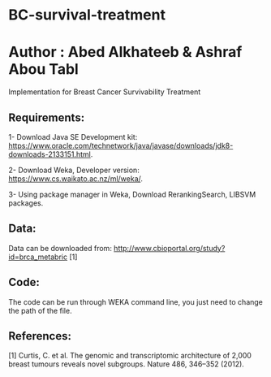 # BC-survival-treatment

# Author : Abed Alkhateeb & Ashraf Abou Tabl

Implementation for Breast Cancer Survivability Treatment

Requirements:
-------------
1- Download Java SE Development kit:  https://www.oracle.com/technetwork/java/javase/downloads/jdk8-downloads-2133151.html. 

2- Download Weka, Developer version: https://www.cs.waikato.ac.nz/ml/weka/.

3- Using package manager in Weka, Download RerankingSearch, LIBSVM packages.

Data:
-----
Data can be downloaded from:
http://www.cbioportal.org/study?id=brca_metabric [1]

Code:
-----
The code can be run through WEKA command line,  you just need to change the path of the file. 

References:
-----
[1] Curtis, C. et al. The genomic and transcriptomic architecture of 2,000 breast tumours reveals novel subgroups. Nature 486, 346–352 (2012).
